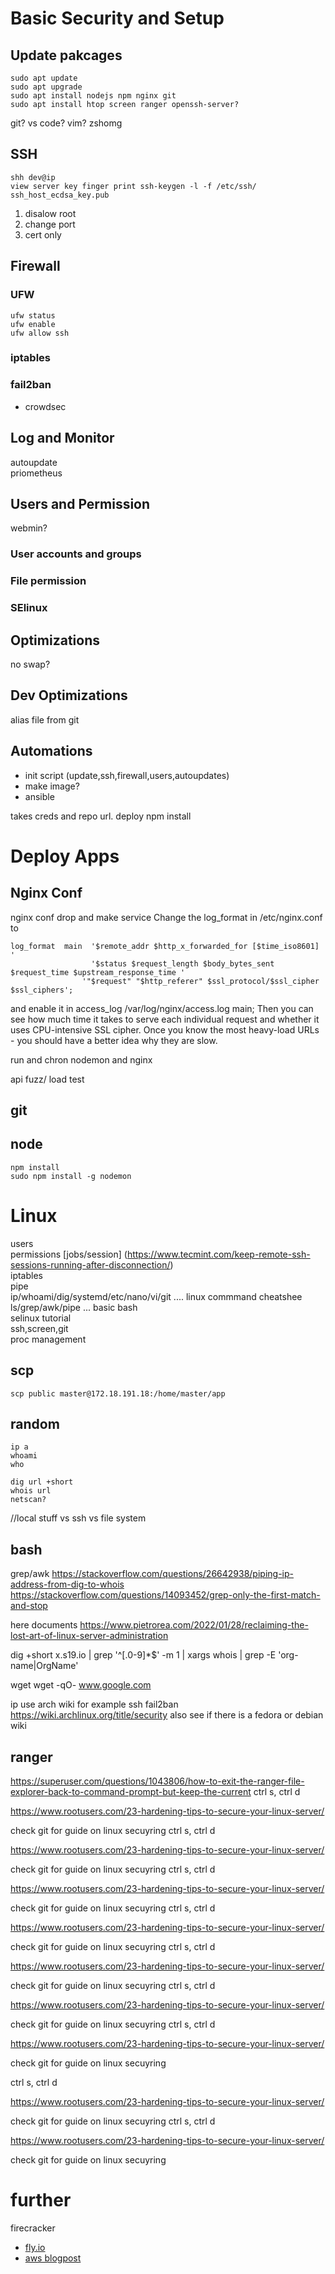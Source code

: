 # Basic Security and Setup
## Update pakcages
```
sudo apt update 
sudo apt upgrade
sudo apt install nodejs npm nginx git 
sudo apt install htop screen ranger openssh-server?
```
git? vs code? vim? zshomg  

## SSH
```
shh dev@ip  
view server key finger print ssh-keygen -l -f /etc/ssh/  ssh_host_ecdsa_key.pub  
```
 1. disalow root
 2. change port  
 3. cert only  

## Firewall

### UFW
```
ufw status
ufw enable
ufw allow ssh
```
### iptables
### fail2ban
 - crowdsec

## Log and Monitor
 autoupdate  
priometheus

## Users and Permission
webmin?
### User accounts and groups
### File permission
### SElinux

## Optimizations
no swap?  

## Dev Optimizations
alias file from git  

## Automations
 - init script (update,ssh,firewall,users,autoupdates)
 - make image?
 - ansible


takes creds and repo url. deploy npm install 

# Deploy Apps

## Nginx Conf
nginx conf drop and make service 
Change the log_format in /etc/nginx.conf to
```
log_format  main  '$remote_addr $http_x_forwarded_for [$time_iso8601] '
				  '$status $request_length $body_bytes_sent $request_time $upstream_response_time '
				'"$request" "$http_referer" $ssl_protocol/$ssl_cipher $ssl_ciphers';
```
and enable it in access_log  /var/log/nginx/access.log main;
Then you can see how much time it takes to serve each individual request and whether it uses CPU-intensive SSL cipher. Once you know the most heavy-load URLs - you should have a better idea why they are slow.  

run and chron nodemon and nginx

api fuzz/ load test

## git
## node
```
npm install
sudo npm install -g nodemon
```

# Linux
users  
permissions
[jobs/session] (https://www.tecmint.com/keep-remote-ssh-sessions-running-after-disconnection/)  
iptables  
pipe  
ip/whoami/dig/systemd/etc/nano/vi/git .... linux commmand cheatshee  
ls/grep/awk/pipe ... basic bash  
selinux tutorial  
ssh,screen,git  
proc management  

## scp
```scp public master@172.18.191.18:/home/master/app```


## random
```
ip a
whoami
who

dig url +short
whois url
netscan?
```

//local stuff
vs ssh
vs file system

## bash
grep/awk
https://stackoverflow.com/questions/26642938/piping-ip-address-from-dig-to-whois
https://stackoverflow.com/questions/14093452/grep-only-the-first-match-and-stop

here documents https://www.pietrorea.com/2022/01/28/reclaiming-the-lost-art-of-linux-server-administration

dig +short x.s19.io | grep '^[.0-9]*$' -m 1 | xargs whois | grep -E 'org-name|OrgName'
 
wget
wget -qO- www.google.com


ip
use arch wiki for example ssh fail2ban
https://wiki.archlinux.org/title/security
also see if there is a fedora or debian wiki

## ranger
https://superuser.com/questions/1043806/how-to-exit-the-ranger-file-explorer-back-to-command-prompt-but-keep-the-current
ctrl s, ctrl d

https://www.rootusers.com/23-hardening-tips-to-secure-your-linux-server/

check git for guide on linux secuyring
ctrl s, ctrl d

https://www.rootusers.com/23-hardening-tips-to-secure-your-linux-server/

check git for guide on linux secuyring
ctrl s, ctrl d

https://www.rootusers.com/23-hardening-tips-to-secure-your-linux-server/

check git for guide on linux secuyring
ctrl s, ctrl d

https://www.rootusers.com/23-hardening-tips-to-secure-your-linux-server/

check git for guide on linux secuyring
ctrl s, ctrl d

https://www.rootusers.com/23-hardening-tips-to-secure-your-linux-server/

check git for guide on linux secuyring
ctrl s, ctrl d

https://www.rootusers.com/23-hardening-tips-to-secure-your-linux-server/

check git for guide on linux secuyring
ctrl s, ctrl d

https://www.rootusers.com/23-hardening-tips-to-secure-your-linux-server/

check git for guide on linux secuyring

ctrl s, ctrl d

https://www.rootusers.com/23-hardening-tips-to-secure-your-linux-server/

check git for guide on linux secuyring
ctrl s, ctrl d

https://www.rootusers.com/23-hardening-tips-to-secure-your-linux-server/

check git for guide on linux secuyring


# further

firecracker
 - [fly.io]()
 - [aws blogpost](https://aws.amazon.com/blogs/aws/firecracker-lightweight-virtualization-for-serverless-computing/)
